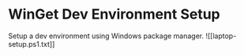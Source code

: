 # WinGet Dev Environment Setup

Setup a dev environment using Windows package manager.
![[laptop-setup.ps1.txt]]